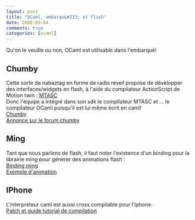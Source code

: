 ```yaml
---
layout: post
title: "OCaml, embarqu&#233; et flash"
date: 2008-03-04
comments: true
categories: [ocaml]
---
```

<p>Qu'on le veuille ou non, OCaml est utilisable dans l'embarqu&#233;!</p>
<h2>Chumby</h2>
<p>Cette sorte de nabaztag en forme de radio reveil propose de d&#233;velopper des
interfaces/widgets en flash, &#224; l'aide du compilateur ActionScript de Motion
twin&#160;: <a href="http://www.mtasc.org/" hreflang="en">MTASC</a><br />
Donc l'&#233;quipe a int&#233;gr&#233; dans son sdk le compilateur MTASC et ... le compilateur
OCaml puisqu'il est lui m&#234;me &#233;crit en caml!<br />
<a href="http://www.chumby.com/" hreflang="fr">Chumby</a><br />
<a href="http://forum.chumby.com/viewtopic.php?pid=9801#9801" hreflang="fr">Annonce sur le forum chumby</a></p>
<h2>Ming</h2>
<p>Tant que nous parlons de flash, il faut noter l'existence d'un binding pour
la librairie ming pour g&#233;n&#233;rer des animations flash :<br />
<a href="http://www.linux-nantes.org/~fmonnier/OCaml/ming/" hreflang="en">Binding ming</a><br />
<a href="http://www.linux-nantes.org/~fmonnier/OCaml/ming/set_line.ml.php" hreflang="en">Exemple d'animation</a></p>
<h2>IPhone</h2>
<p>L'interpr&#233;teur caml est aussi cross compilable pour l'iphone.<br />
<a href="http://web.yl.is.s.u-tokyo.ac.jp/~tosh/ocaml-on-iphone/" hreflang="en">Patch et guide tutorial de compilation</a></p>